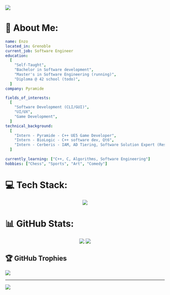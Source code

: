 ![](https://mir-s3-cdn-cf.behance.net/project_modules/max_1200/641c2b170466977.645e34a7760bf.gif)

# 💫 About Me:
```yaml
name: Enzo
located_in: Grenoble
current_job: Software Engineer
education:
  [
    "Self-Taught",
    "Bachelor in Software development",
    "Master's in Software Engineering (running)",
    "Diploma @ 42 school (todo)",
  ]
company: Pyramide

fields_of_interests:
  [
    "Software Development (CLI/GUI)",
    "UI/UX",
    "Game Development",
  ]
technical_background:
  [
    "Intern - Pyramide - C++ UE5 Game Developer",
    "Intern - BioLogic - C++ software dev, Qt6",
    "Intern - Cerberis - IAM, AD Tiering, Software Solution Expert (Resource Central)",
  ]
  
currently_learning: ["C++, C, Algorithms, Software Engineering"]
hobbies: ["Chess", "Sports", "Art", "Comedy"]
```


# 💻 Tech Stack:
<p align="center">
  <a href="https://skillicons.dev">
    <img src="https://skillicons.dev/icons?i=arch,bash,c,cpp,cmake,git,github,githubactions,gitlablinux,md,mysql,nextjs,obsidian,qt,ubuntu,unreal,vim,visualstudio,vscode" />
  </a>
</p>

# 📊 GitHub Stats:
<p align="center">
  <img src="https://github-readme-stats.vercel.app/api?username=Darleanow&theme=nord&show_icons=true&hide_border=false&count_private=true"/>
  <img src="https://github-readme-stats.vercel.app/api/top-langs/?username=Darleanow&theme=nord&show_icons=true&hide_border=false&layout=compact"/>
  
</p>

## 🏆 GitHub Trophies
![](https://github-profile-trophy.vercel.app/?username=Darleanow&theme=nord&no-frame=false&no-bg=false&margin-w=4)

---
[![](https://visitcount.itsvg.in/api?id=Darleanow&icon=2&color=9)](https://visitcount.itsvg.in)

